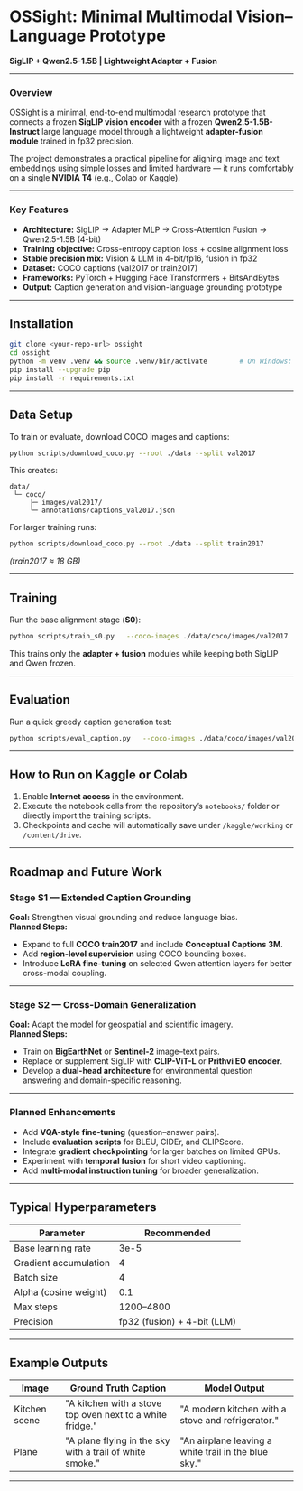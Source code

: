# OSSight: Minimal Multimodal Vision–Language Prototype  
**SigLIP + Qwen2.5-1.5B | Lightweight Adapter + Fusion**

---

### Overview
OSSight is a minimal, end-to-end multimodal research prototype that connects a frozen **SigLIP vision encoder** with a frozen **Qwen2.5-1.5B-Instruct** large language model through a lightweight **adapter-fusion module** trained in fp32 precision.  

The project demonstrates a practical pipeline for aligning image and text embeddings using simple losses and limited hardware — it runs comfortably on a single **NVIDIA T4** (e.g., Colab or Kaggle).

---

### Key Features
- **Architecture:** SigLIP → Adapter MLP → Cross-Attention Fusion → Qwen2.5-1.5B (4-bit)  
- **Training objective:** Cross-entropy caption loss + cosine alignment loss  
- **Stable precision mix:** Vision & LLM in 4-bit/fp16, fusion in fp32  
- **Dataset:** COCO captions (val2017 or train2017)  
- **Frameworks:** PyTorch + Hugging Face Transformers + BitsAndBytes  
- **Output:** Caption generation and vision-language grounding prototype

---

## Installation

```bash
git clone <your-repo-url> ossight
cd ossight
python -m venv .venv && source .venv/bin/activate        # On Windows: .venv\Scripts\activate
pip install --upgrade pip
pip install -r requirements.txt
```

---

## Data Setup

To train or evaluate, download COCO images and captions:

```bash
python scripts/download_coco.py --root ./data --split val2017
```

This creates:
```
data/
 └─ coco/
     ├─ images/val2017/
     └─ annotations/captions_val2017.json
```

For larger training runs:
```bash
python scripts/download_coco.py --root ./data --split train2017
```
*(train2017 ≈ 18 GB)*

---

## Training

Run the base alignment stage (**S0**):

```bash
python scripts/train_s0.py   --coco-images ./data/coco/images/val2017   --coco-captions ./data/coco/annotations/captions_val2017.json   --out ./checkpoints   --steps 1200   --batch-size 4   --grad-accum 4   --lr 3e-5   --alpha-align 0.1
```

This trains only the **adapter + fusion** modules while keeping both SigLIP and Qwen frozen.

---

## Evaluation

Run a quick greedy caption generation test:

```bash
python scripts/eval_caption.py   --coco-images ./data/coco/images/val2017   --coco-captions ./data/coco/annotations/captions_val2017.json   --ckpt ./checkpoints/adapter_fusion_step1200.pt   --samples 8
```

---

## How to Run on Kaggle or Colab

1. Enable **Internet access** in the environment.  
2. Execute the notebook cells from the repository’s `notebooks/` folder or directly import the training scripts.  
3. Checkpoints and cache will automatically save under `/kaggle/working` or `/content/drive`.

---

## Roadmap and Future Work

### **Stage S1 — Extended Caption Grounding**
**Goal:** Strengthen visual grounding and reduce language bias.  
**Planned Steps:**
- Expand to full **COCO train2017** and include **Conceptual Captions 3M**.  
- Add **region-level supervision** using COCO bounding boxes.  
- Introduce **LoRA fine-tuning** on selected Qwen attention layers for better cross-modal coupling.

---

### **Stage S2 — Cross-Domain Generalization**
**Goal:** Adapt the model for geospatial and scientific imagery.  
**Planned Steps:**
- Train on **BigEarthNet** or **Sentinel-2** image–text pairs.  
- Replace or supplement SigLIP with **CLIP-ViT-L** or **Prithvi EO encoder**.  
- Develop a **dual-head architecture** for environmental question answering and domain-specific reasoning.

---

### **Planned Enhancements**
- Add **VQA-style fine-tuning** (question–answer pairs).  
- Include **evaluation scripts** for BLEU, CIDEr, and CLIPScore.  
- Integrate **gradient checkpointing** for larger batches on limited GPUs.  
- Experiment with **temporal fusion** for short video captioning.  
- Add **multi-modal instruction tuning** for broader generalization.

---

## Typical Hyperparameters

| Parameter | Recommended |
|------------|--------------|
| Base learning rate | 3e-5 |
| Gradient accumulation | 4 |
| Batch size | 4 |
| Alpha (cosine weight) | 0.1 |
| Max steps | 1200–4800 |
| Precision | fp32 (fusion) + 4-bit (LLM) |

---

## Example Outputs

| Image | Ground Truth Caption | Model Output |
|--------|----------------------|---------------|
| Kitchen scene | "A kitchen with a stove top oven next to a white fridge." | "A modern kitchen with a stove and refrigerator." |
| Plane | "A plane flying in the sky with a trail of white smoke." | "An airplane leaving a white trail in the blue sky." |

---

